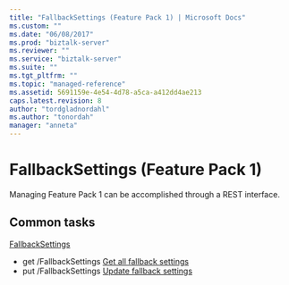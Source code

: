 ```yaml
---
title: "FallbackSettings (Feature Pack 1) | Microsoft Docs"
ms.custom: ""
ms.date: "06/08/2017"
ms.prod: "biztalk-server"
ms.reviewer: ""
ms.service: "biztalk-server"
ms.suite: ""
ms.tgt_pltfrm: ""
ms.topic: "managed-reference"
ms.assetid: 5691159e-4e54-4d78-a5ca-a412dd4ae213
caps.latest.revision: 8
author: "tordgladnordahl"
ms.author: "tonordah"
manager: "anneta"
---
```

# FallbackSettings (Feature Pack 1)
Managing Feature Pack 1 can be accomplished through a REST interface.

## Common tasks

[FallbackSettings](FallbackSettings.md)
- get  /FallbackSettings [Get all fallback settings](../feature-pack-1/get-all-fallback-settings.md)
- put  /FallbackSettings [Update fallback settings](../feature-pack-1/update-fallback-settings.md)
